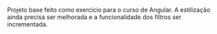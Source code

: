 Projeto base feito como exercício para o curso de Angular. A estilização ainda precisa ser melhorada e a funcionalidade dos filtros ser incrementada.